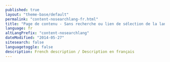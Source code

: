 ```yaml
---
published: true
layout: "theme-base/default"
permalink: "content-nosearchlang-fr.html"
title: "Page de contenu - Sans recherche ou lien de sélection de la langue - Thème de la base"
language: fr
altLangPrefix: "content-nosearchlang"
dateModified: "2014-05-27"
sitesearch: false
languagetoggle: false
description: French description / Description en français
---
```


